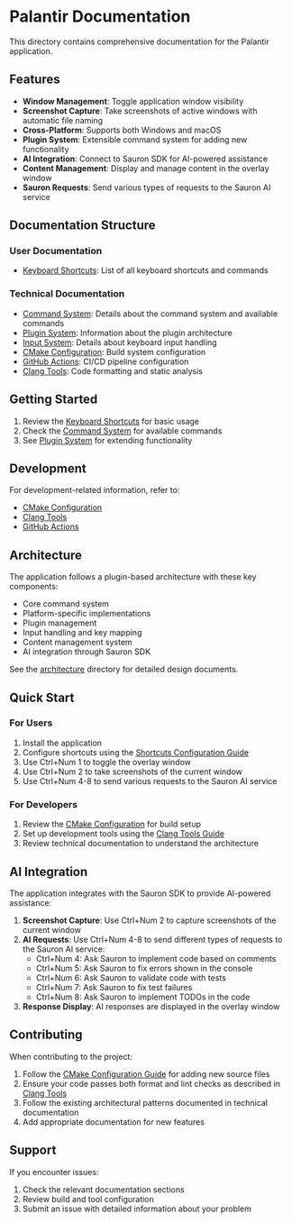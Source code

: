 # Palantir Documentation

This directory contains comprehensive documentation for the Palantir application.

## Features

- **Window Management**: Toggle application window visibility
- **Screenshot Capture**: Take screenshots of active windows with automatic file naming
- **Cross-Platform**: Supports both Windows and macOS
- **Plugin System**: Extensible command system for adding new functionality
- **AI Integration**: Connect to Sauron SDK for AI-powered assistance
- **Content Management**: Display and manage content in the overlay window
- **Sauron Requests**: Send various types of requests to the Sauron AI service

## Documentation Structure

### User Documentation
- [Keyboard Shortcuts](user/shortcuts.md): List of all keyboard shortcuts and commands

### Technical Documentation
- [Command System](technical/command_system.md): Details about the command system and available commands
- [Plugin System](technical/plugin_system.md): Information about the plugin architecture
- [Input System](technical/input_system.md): Details about keyboard input handling
- [CMake Configuration](technical/cmake-configuration.md): Build system configuration
- [GitHub Actions](technical/github-actions.md): CI/CD pipeline configuration
- [Clang Tools](technical/clang-tools.md): Code formatting and static analysis

## Getting Started

1. Review the [Keyboard Shortcuts](user/shortcuts.md) for basic usage
2. Check the [Command System](technical/command_system.md) for available commands
3. See [Plugin System](technical/plugin_system.md) for extending functionality

## Development

For development-related information, refer to:
- [CMake Configuration](technical/cmake-configuration.md)
- [Clang Tools](technical/clang-tools.md)
- [GitHub Actions](technical/github-actions.md)

## Architecture

The application follows a plugin-based architecture with these key components:
- Core command system
- Platform-specific implementations
- Plugin management
- Input handling and key mapping
- Content management system
- AI integration through Sauron SDK

See the [architecture](technical/architecture/) directory for detailed design documents.

## Quick Start

### For Users
1. Install the application
2. Configure shortcuts using the [Shortcuts Configuration Guide](user/shortcuts.md)
3. Use Ctrl+Num 1 to toggle the overlay window
4. Use Ctrl+Num 2 to take screenshots of the current window
5. Use Ctrl+Num 4-8 to send various requests to the Sauron AI service

### For Developers
1. Review the [CMake Configuration](cmake-configuration.md) for build setup
2. Set up development tools using the [Clang Tools Guide](clang-tools.md)
3. Review technical documentation to understand the architecture

## AI Integration

The application integrates with the Sauron SDK to provide AI-powered assistance:

1. **Screenshot Capture**: Use Ctrl+Num 2 to capture screenshots of the current window
2. **AI Requests**: Use Ctrl+Num 4-8 to send different types of requests to the Sauron AI service:
   - Ctrl+Num 4: Ask Sauron to implement code based on comments
   - Ctrl+Num 5: Ask Sauron to fix errors shown in the console
   - Ctrl+Num 6: Ask Sauron to validate code with tests
   - Ctrl+Num 7: Ask Sauron to fix test failures
   - Ctrl+Num 8: Ask Sauron to implement TODOs in the code
3. **Response Display**: AI responses are displayed in the overlay window

## Contributing

When contributing to the project:

1. Follow the [CMake Configuration Guide](cmake-configuration.md) for adding new source files
2. Ensure your code passes both format and lint checks as described in [Clang Tools](clang-tools.md)
3. Follow the existing architectural patterns documented in technical documentation
4. Add appropriate documentation for new features

## Support

If you encounter issues:
1. Check the relevant documentation sections
2. Review build and tool configuration
3. Submit an issue with detailed information about your problem 